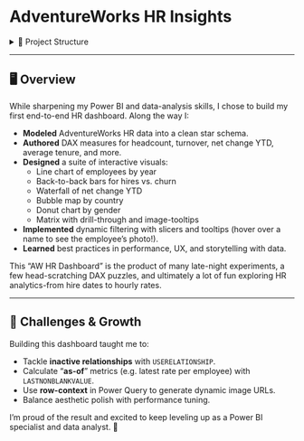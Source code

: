 # AdventureWorks HR Insights

<details>
<summary>📂 Project Structure</summary>

- **data/**  
  Raw AdventureWorks HR tables in CSV format.  
- **_aw_hr_dashboard.pbix**  
  The Power BI Desktop file containing all visuals, measures, and model.  
- **Images/**  
  Company logo.  
- **_aw_hr_dashboard.pdf**  
  A printable guide with screenshots of each report page and explanations of every KPI, chart, and DAX formula.  
- **Dashboard Guide.pptx**  
  Guide to navigate the dashboard.  
  Also available online:  
  https://docs.google.com/presentation/d/1Bk6PmgVXXDUnOPzeFP4VDsApBrsHI0UX/edit?usp=sharing

</details>

---

## 🖥️ Overview

While sharpening my Power BI and data-analysis skills, I chose to build my first end-to-end HR dashboard. Along the way I:

- **Modeled** AdventureWorks HR data into a clean star schema.  
- **Authored** DAX measures for headcount, turnover, net change YTD, average tenure, and more.  
- **Designed** a suite of interactive visuals:  
  - Line chart of employees by year  
  - Back-to-back bars for hires vs. churn  
  - Waterfall of net change YTD  
  - Bubble map by country  
  - Donut chart by gender  
  - Matrix with drill-through and image-tooltips  
- **Implemented** dynamic filtering with slicers and tooltips (hover over a name to see the employee’s photo!).  
- **Learned** best practices in performance, UX, and storytelling with data.

This “AW HR Dashboard” is the product of many late-night experiments, a few head-scratching DAX puzzles, and ultimately a lot of fun exploring HR analytics-from hire dates to hourly rates.

---

## 🎯 Challenges & Growth

Building this dashboard taught me to:

- Tackle **inactive relationships** with `USERELATIONSHIP`.  
- Calculate “**as-of**” metrics (e.g. latest rate per employee) with `LASTNONBLANKVALUE`.  
- Use **row-context** in Power Query to generate dynamic image URLs.  
- Balance aesthetic polish with performance tuning.

I’m proud of the result and excited to keep leveling up as a Power BI specialist and data analyst. 🚀
